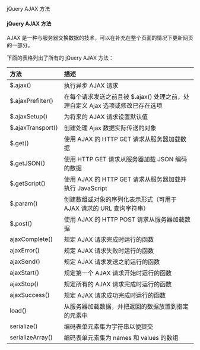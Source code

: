  jQuery AJAX 方法 

#### jQuery AJAX 方法

 AJAX 是一种与服务器交换数据的技术，可以在补充在整个页面的情况下更新网页的一部分。

 下面的表格列出了所有的 jQuery AJAX 方法：

 

|方法|描述|
|:--|:--|
|$.ajax()|执行异步 AJAX 请求|
|$.ajaxPrefilter()|在每个请求发送之前且被 $.ajax() 处理之前，处理自定义 Ajax 选项或修改已存在选项|
|$.ajaxSetup()|为将来的 AJAX 请求设置默认值|
|$.ajaxTransport()|创建处理 Ajax 数据实际传送的对象|
|$.get()|使用 AJAX 的 HTTP GET 请求从服务器加载数据|
|$.getJSON()|使用 HTTP GET 请求从服务器加载 JSON 编码的数据|
|$.getScript()|使用 AJAX 的 HTTP GET 请求从服务器加载并执行 JavaScript|
|$.param()|创建数组或对象的序列化表示形式（可用于 AJAX 请求的 URL 查询字符串）|
|$.post()|使用 AJAX 的 HTTP POST 请求从服务器加载数据|
|ajaxComplete()|规定 AJAX 请求完成时运行的函数|
|ajaxError()|规定 AJAX 请求失败时运行的函数|
|ajaxSend()|规定 AJAX 请求发送之前运行的函数|
|ajaxStart()|规定第一个 AJAX 请求开始时运行的函数|
|ajaxStop()|规定所有的 AJAX 请求完成时运行的函数|
|ajaxSuccess()|规定 AJAX 请求成功完成时运行的函数|
|load()|从服务器加载数据，并把返回的数据放置到指定的元素中|
|serialize()|编码表单元素集为字符串以便提交|
|serializeArray()|编码表单元素集为 names 和 values 的数组|








